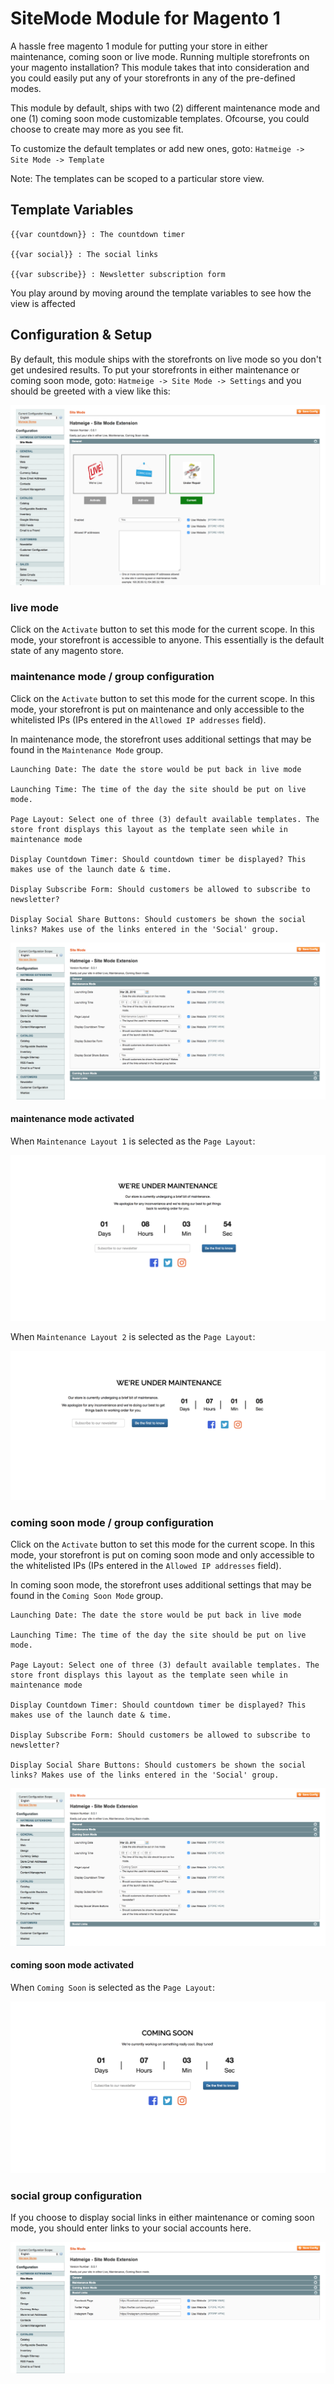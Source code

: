 # SiteMode Module for Magento 1

A hassle free magento 1 module for putting your store in either maintenance, coming soon or live mode.
Running multiple storefronts on your magento installation? This module takes that into consideration and you could easily put any of your storefronts in any of the pre-defined modes.

This module by default, ships with two (2) different maintenance mode and one (1) coming soon mode customizable templates.
Ofcourse, you could choose to create may more as you see fit.

To customize the default templates or add new ones, goto:
`Hatmeige -> Site Mode -> Template`

Note: The templates can be scoped to a particular store view.

## Template Variables
```
{{var countdown}} : The countdown timer

{{var social}} : The social links

{{var subscribe}} : Newsletter subscription form
```
You play around by moving around the template variables to see how the view is affected


## Configuration & Setup
By default, this module ships with the storefronts on live mode so you don't get undesired results.
To put your storefronts in either maintenance or coming soon mode, goto: `Hatmeige -> Site Mode -> Settings` and you should be greeted with a view like this:

![Alt text](media/sitemode/modes.png?raw=true "Mode Selection")

### live mode
Click on the `Activate` button to set this mode for the current scope.
In this mode, your storefront is accessible to anyone. This essentially is the default state of any magento store.


### maintenance mode / group configuration
Click on the `Activate` button to set this mode for the current scope.
In this mode, your storefront is put on maintenance and only accessible to the whitelisted IPs (IPs entered in the `Allowed IP addresses` field).

In maintenance mode, the storefront uses additional settings that may be found in the `Maintenance Mode` group.
```
Launching Date: The date the store would be put back in live mode

Launching Time: The time of the day the site should be put on live mode.

Page Layout: Select one of three (3) default available templates. The store front displays this layout as the template seen while in maintenance mode

Display Countdown Timer: Should countdown timer be displayed? This makes use of the launch date & time.

Display Subscribe Form: Should customers be allowed to subscribe to newsletter?

Display Social Share Buttons: Should customers be shown the social links? Makes use of the links entered in the 'Social' group.
```

![Alt text](media/sitemode/maintenance.png?raw=true "Maintenance Mode Group")

#### maintenance mode activated
When `Maintenance Layout 1` is selected as the `Page Layout`:

![Alt text](media/sitemode/maintenance-mode.png?raw=true "Maintenance Mode")

When `Maintenance Layout 2` is selected as the `Page Layout`:

![Alt text](media/sitemode/maintenance-mode-2.png?raw=true "Maintenance Mode")


### coming soon mode / group configuration
Click on the `Activate` button to set this mode for the current scope.
In this mode, your storefront is put on coming soon mode and only accessible to the whitelisted IPs (IPs entered in the `Allowed IP addresses` field).

In coming soon mode, the storefront uses additional settings that may be found in the `Coming Soon Mode` group.
```
Launching Date: The date the store would be put back in live mode

Launching Time: The time of the day the site should be put on live mode.

Page Layout: Select one of three (3) default available templates. The store front displays this layout as the template seen while in maintenance mode

Display Countdown Timer: Should countdown timer be displayed? This makes use of the launch date & time.

Display Subscribe Form: Should customers be allowed to subscribe to newsletter?

Display Social Share Buttons: Should customers be shown the social links? Makes use of the links entered in the 'Social' group.
```

![Alt text](media/sitemode/coming.png?raw=true "Coming Soon Mode Group")

#### coming soon mode activated
When `Coming Soon` is selected as the `Page Layout`:

![Alt text](media/sitemode/coming-mode.png?raw=true "Coming Soon Mode")


### social group configuration
If you choose to display social links in either maintenance or coming soon mode, you should enter links to your social accounts here.

![Alt text](media/sitemode/social.png?raw=true "Social Group")
